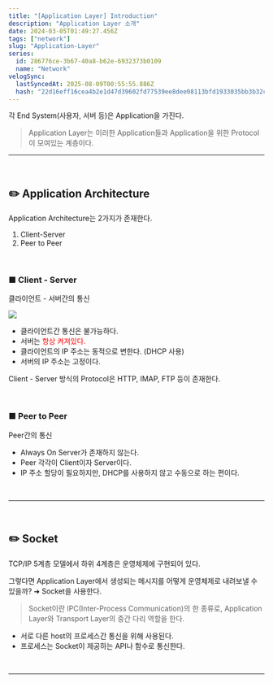```yaml
---
title: "[Application Layer] Introduction"
description: "Application Layer 소개"
date: 2024-03-05T01:49:27.456Z
tags: ["network"]
slug: "Application-Layer"
series:
  id: 286776ce-3b67-40a8-b62e-6932373b0109
  name: "Network"
velogSync:
  lastSyncedAt: 2025-08-09T00:55:55.886Z
  hash: "22d16eff16cea4b2e1d47d39602fd77539ee8dee08113bfd1933035bb3b32cf5"
---
```


각 End System(사용자, 서버 등)은 Application을 가진다.

> Application Layer는 이러한 Application들과 Application을 위한 Protocol이 모여있는 계층이다.

---

<br>

## ✏️ Application Architecture

Application Architecture는 2가지가 존재한다.

1. Client-Server
2. Peer to Peer

<br>

### ■ Client - Server

클라이언트 - 서버간의 통신

![](https://velog.velcdn.com/images/jaewon-ju/post/79f0279a-6f18-4185-8492-03fba14d1697/image.png)


- 클라이언트간 통신은 불가능하다.
- 서버는 <span style = "color:red">항상 켜져있다.</span>
- 클라이언트의 IP 주소는 동적으로 변한다. (DHCP 사용)
- 서버의 IP 주소는 고정이다.

Client - Server 방식의 Protocol은 HTTP, IMAP, FTP 등이 존재한다.

<br>

### ■ Peer to Peer

Peer간의 통신

- Always On Server가 존재하지 않는다.
- Peer 각각이 Client이자 Server이다.
- IP 주소 할당이 필요하지만, DHCP를 사용하지 않고 수동으로 하는 편이다.

<br>

---

<br>

## ✏️ Socket
TCP/IP 5계층 모델에서 하위 4계층은 운영체제에 구현되어 있다.

그렇다면 Application Layer에서 생성되는 메시지를 어떻게 운영체제로 내려보낼 수 있을까?
➜ Socket을 사용한다.

>Socket이란 IPC(Inter-Process Communication)의 한 종류로, Application Layer와 Transport Layer의 중간 다리 역할을 한다.

- 서로 다른 host의 프로세스간 통신을 위해 사용된다.
- 프로세스는 Socket이 제공하는 API나 함수로 통신한다.



<br>

---

<br>

